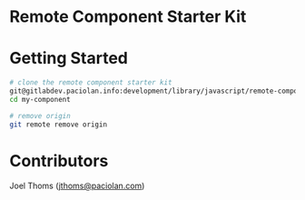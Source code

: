 # Remote Component Starter Kit

# Getting Started

```bash
# clone the remote component starter kit
git@gitlabdev.paciolan.info:development/library/javascript/remote-component-starterkit.git my-component
cd my-component

# remove origin
git remote remove origin
```

# Contributors

Joel Thoms (jthoms@paciolan.com)
